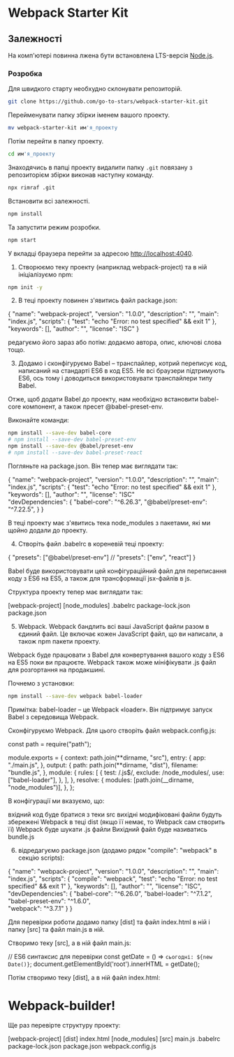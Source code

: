 # Webpack Starter Kit

<!-- # Webpack starter kit &middot; [![npm](https://img.shields.io/npm/v/npm.svg?style=flat-square)](https://www.npmjs.com/package/npm) [![PRs Welcome](https://img.shields.io/badge/PRs-welcome-brightgreen.svg?style=flat-square)](http://makeapullrequest.com) [![GitHub license](https://img.shields.io/badge/license-MIT-blue.svg?style=flat-square)](https://github.com/your/your-project/blob/master/LICENSE) -->

## Залежності

На комп'ютері повинна лжена бути встановлена LTS-версія
[Node.js](https://nodejs.org/en/).

### Розробка

Для швидкого старту необхудно склонувати репозиторій.

```bash
git clone https://github.com/go-to-stars/webpack-starter-kit.git
```

Перейменувати папку збірки іменем вашого проекту.

```bash
mv webpack-starter-kit им'я_проекту
```

Потім перейти в папку проекту.

```bash
cd им'я_проекту
```

Знаходячись в папці проекту видалити папку `.git` повязану з репозиторієм збірки
виконав наступну команду.

```bash
npx rimraf .git
```

Встановити всі залежності.

```bash
npm install
```

Та запустити режим розробки.

```bash
npm start
```

У вкладці браузера перейти за адресою
[http://localhost:4040](http://localhost:4040).

<!-- ### Сборка в продакшен

Для того чтобы создать оптимизированные файлы для хостинга, необходимо выполнить
следующую команду. В корне проекта появится папка `build` со всеми
оптимизированными ресурсами.

```shell
npm run build
```

### Deploying/Publishing

Сборка может автоматически деплоить билд на GitHub Pages удаленного (remote)
репозитория. Для этого необходимо в файле `package.json` отредактировать поле
`homepage`, заменив имя пользователя и репозитория на свои.

```json
"homepage": "https://имя_пользователя.github.io/имя_репозитория"
```

После чего в терминале выполнить следующую команду.

```shell
npm run deploy
```

Если нет ошибок в коде и свойство `homepage` указано верно, запустится сборка
проекта в продакшен, после чего содержимое папки `build` будет помещено в ветку
`gh-pages` на удаленном (remote) репозитории. Через какое-то время живую
страницу можно будет посмотреть по адресу указанному в отредактированном
свойстве `homepage`. -->

1. Створюємо теку проекту (наприклад webpack-project) та в ній ініціалізуємо npm:

```bash
npm init -y
```

2. В теці проекту повинен з'явитись файл package.json:

{
"name": "webpack-project",
"version": "1.0.0",
"description": "",
"main": "index.js",
"scripts": {
"test": "echo \"Error: no test specified\" && exit 1"
},
"keywords": [],
"author": "",
"license": "ISC"
}

редагуємо його зараз або потім: додаємо автора, опис, ключові слова тощо.

3. Додамо і сконфігуруємо Babel – транспайлер, котрий переписує код, написаний на стандарті ES6 в код ES5. Не всі браузери підтримують ES6, ось тому і доводиться використовувати транспайлери типу Babel.

Отже, щоб додати Babel до проекту, нам необхідно встановити babel-core компонент, а також пресет @babel-preset-env.

Виконайте команди:

```bash
npm install --save-dev babel-core
# npm install --save-dev babel-preset-env
npm install --save-dev @babel/preset-env
# npm install --save-dev babel-preset-react


```

Погляньте на package.json. Він тепер має виглядати так:

{
"name": "webpack-project",
"version": "1.0.0",
"description": "",
"main": "index.js",
"scripts": {
"test": "echo \"Error: no test specified\" && exit 1"
},
"keywords": [],
"author": "",
"license": "ISC"  
 "devDependencies": {
"babel-core": "^6.26.3",
"@babel/preset-env": "^7.22.5",
}
}

В теці проекту має з'явитись тека node_modules з пакетами, які ми щойно додали до проекту.

4. Створіть файл .babelrc в кореневій теці проекту:

{
 "presets": ["@babel/preset-env"] 
// "presets": ["env", "react"]
}

Babel буде використовувати цей конфігураційний файл для переписання коду з ES6 на ES5, а також для трансформації jsx-файлів в js.

Структура проекту тепер має виглядати так:

[webpack-project]
[node_modules]
.babelrc
package-lock.json
package.json

5. Webpack. Webpack бандлить всі ваші JavaScript файли разом в єдиний файл. Це включає кожен JavaScript файл, що ви написали, а також npm пакети проекту.

Webpack буде працювати з Babel для конвертування вашого коду з ES6 на ES5 поки ви працюєте. Webpack також може мініфікувати .js файл для розгортання на продакшині.

Почнемо з установки:

```bash
npm install --save-dev webpack babel-loader
```

Примітка: babel-loader – це Webpack «loader». Він підтримує запуск Babel з середовища Webpack.

Сконфігуруємо Webpack. Для цього створіть файл webpack.config.js:

const path = require("path");

module.exports = {
context: path.join(**dirname, "src"),
entry: {
app: "./main.js",
},
output: {
path: path.join(**dirname, "dist"),
filename: "bundle.js",
},
module: {
rules: [
{
test: /\.js$/,
exclude: /node_modules/,
use: ["babel-loader"],
},
],
},
resolve: {
modules: [path.join(__dirname, "node_modules")],
},
};

В конфігурації ми вказуємо, що:

вхідний код буде братися з теки src
вихідні модифіковані файли будуть збережені Webpack в теці dist (якщо її немає, то Webpack сам створить її)
Webpack буде шукати .js файли
Вихідний файл буде називатись bundle.js

6.  відредагуємо package.json (додамо рядок "compile": "webpack" в секцію scripts):

{
"name": "webpack-project",
"version": "1.0.0",
"description": "",
"main": "index.js",
"scripts": {
"compile": "webpack",
"test": "echo \"Error: no test specified\" && exit 1"
},
"keywords": [],
"author": "",
"license": "ISC",
"devDependencies": {
"babel-core": "^6.26.0",
"babel-loader": "^7.1.2",
"babel-preset-env": "^1.6.0",  
"webpack": "^3.7.1"
}
}

Для перевірки роботи додамо папку [dist] та файл index.html в ній і папку [src] та файл main.js в ній.

Створимо теку [src], а в ній файл main.js:

// ES6 синтаксис для перевірки
const getDate = () => `сьогодні: ${new Date()}`;
document.getElementById('root').innerHTML = getDate();

Потім створимо теку [dist], а в ній файл index.html:

<!DOCTYPE html>
<html lang="en">
  <head>
    <meta charset="UTF-8" />
    <meta name="viewport" content="width=device-width, initial-scale=1.0" />
    <title>Мій webpack-builder</title>
  </head>
  <body>
    <h1>Webpack-builder!</h1>
    <div id="root"></div>     
    <script src="bundle.js"></script>
  </body>
</html>

Ще раз перевірте структуру проекту:

[webpack-project]
[dist]
  index.html
[node_modules]
[src]
  main.js
.babelrc
package-lock.json
package.json
webpack.config.js

<!-- Перевірка
Виконайте команду в консолі:

npm run compile
В консолі має відобразитись лог на зразок цього:

> my-project@1.0.0 compile C:\my-project
> webpack

Hash: ad2bcd3cc54c31589628
Version: webpack 3.7.1
Time: 851ms
    Asset     Size  Chunks             Chunk Names
bundle.js  2.56 kB       0  [emitted]  app
   [0] ./main.js 65 bytes {0} [built]
В теці dist має створитись файл bundle.js:

[my-project]
   [dist]
       bundle.js
       index.html
   [node_modules]
   [src]
       main.js
   .babelrc
   package.json
   webpack.config.js -->

<!-- Відкрийте файл index.html в браузері. Ви маєте побачити щось на зразок:

приклад виконання

Це цікаво: Відкрийте і дослідіть створений bundle.js файл. Знайдіть у ньому трансформований в ES5 код з файлу main.js:

// ES6 синтаксис для перевірки
var getDate = function getDate() {
  return '\u0441\u044C\u043E\u0433\u043E\u0434\u043D\u0456: ' + new Date();
};
document.getElementById('root').innerHTML = getDate(); -->

<!-- Сьогодні ми зробили:

створили проект з нуля
ініціалізували npm
додали підтримку і сконфігурували Babel
додали підтримку і сконфігурували Webpack
створили npm-скрипт компіляції
перевірили скрипт і впевнелись, що код трансформується в синтаксис ES5 -->

<!-- В наступній статті ми:

додамо підтримку стилів SASS
додамо підтримку власних шрифтів
додамо зображення
сконфігуруємо Webpack для запуску в режимі розробника (HMR, mop-source файли, автоматичне відкриття вікна браузера)
сконфігуруємо Webpack для запуску в production режимі (мініфікація bundle.js)
додамо мінімальну підтримку React -->
